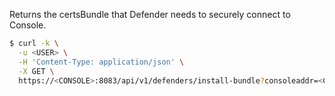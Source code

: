 Returns the certsBundle that Defender needs to securely connect to Console.

```bash
$ curl -k \
  -u <USER> \
  -H 'Content-Type: application/json' \
  -X GET \
  https://<CONSOLE>:8083/api/v1/defenders/install-bundle?consoleaddr=<CONSOLEADDR>
```
